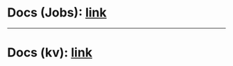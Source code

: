 # Docs (Jobs): [link](https://roadrunner.dev/docs/plugins-jobs/2.x/en)

---
# Docs (kv): [link](https://roadrunner.dev/docs/plugins-kv/2.x/en)